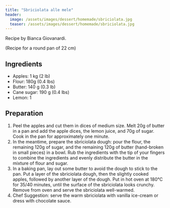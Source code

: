 ```yaml
---
title: "Sbriciolata alle mele"
header:
  image: /assets/images/dessert/homemade/sbriciolata.jpg
  teaser: /assets/images/dessert/homemade/sbriciolata.jpg
---
```


Recipe by Bianca Giovanardi.

(Recipe for a round pan of 22 cm)

## Ingredients

* Apples: 1 kg (2 lb)
* Flour: 180g (0.4 lbs)
* Butter: 140 g (0.3 lb)
* Cane sugar: 190 g (0.4 lbs)
* Lemon: 1


## Preparation
1. Peel the apples and cut them in dices of medium size. Melt 20g of butter in a pan and add the apple dices, the lemon juice, and 70g of sugar. Cook in the pan for approximately one minute.
2. In the meantime, prepare the sbriciolata dough: pour the flour, the remaining 120g of sugar, and the remaining 120g of butter (hand-broken in small pieces) in a bowl. Rub the ingredients with the tip of your fingers to combine the ingredients and evenly distribute the butter in the mixture of flour and sugar.
3. In a baking pan, lay out some butter to avoid the dough to stick to the pan. Put a layer of the sbriciolata dough, then the slightly cooked apples, followed by another layer of the dough. Put in hot oven at 180°C for 35/40 minutes, until the surface of the sbriciolata looks crunchy. Remove from oven and serve the sbriciolata well-warmed.
4. Chef Suggestion: serve the warm sbriciolata with vanilla ice-cream or dress with chocolate sauce.

